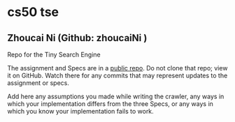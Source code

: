 # cs50 tse
## Zhoucai Ni (Github: zhoucaiNi )

Repo for the Tiny Search Engine

The assignment and Specs are in a [public repo](https://github.com/cs50spring2021/tse-labs).
Do not clone that repo; view it on GitHub.
Watch there for any commits that may represent updates to the assignment or specs.

Add here any assumptions you made while writing the crawler, any ways in which your implementation differs from the three Specs, or any ways in which you know your implementation fails to work.

